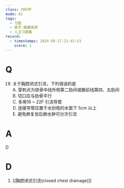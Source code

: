 ```yaml
---
class: 内科学
mode: A1
tags:
  - 习题
  - 章节-胸膜疾病
  - 人卫习题集
record:
  - timestamps: 2024-09-17-21:41:53
    score: 1
---
```


# Q
19. 关于胸腔闭式引流，下列错误的是  
A. 穿刺点为锁骨中线外侧第二肋间或腋前线第四、五肋间  
B. 切口应与肋骨平行  
C. 多用16 ~ 22F 引流导管  
D. 连接导管应置于水封瓶的水面下 5cm 以上  
E. 避免肺复张后肺水肿可分次引流  

# A
D
# D
1. [[胸腔闭式引流(closed chest drainage)]]